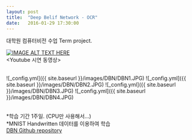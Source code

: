 ```yaml
---
layout: post
title:  "Deep Belif Network - OCR"
date:   2016-01-29 17:30:00
---
```

대학원 컴퓨터비전 수업 Term project.

[![IMAGE ALT TEXT HERE](http://img.youtube.com/vi/2I64NsM7Dfs/0.jpg)](http://www.youtube.com/watch?v=2I64NsM7Dfs)
<br>\<Youtube 시연 동영상\>

<br>
![_config.yml]({{ site.baseurl }}/images/DBN/DBN1.JPG)
![_config.yml]({{ site.baseurl }}/images/DBN/DBN2.JPG)
![_config.yml]({{ site.baseurl }}/images/DBN/DBN3.JPG)
![_config.yml]({{ site.baseurl }}/images/DBN/DBN4.JPG)

<br>*학습 기간 1주일. (CPU만 사용해서...)<br>
*MNIST Handwritten 데이터를 이용하여 학습<br>
[DBN Github repository](https://github.com/sp9103/DBN_Handwritten)<br>
